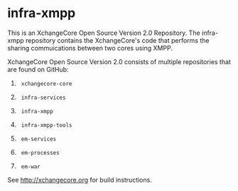 # infra-xmpp
This is an XchangeCore Open Source Version 2.0 Repository.  The infra-xmpp repository contains the XchangeCore's  code that performs the sharing commuications between two cores using XMPP.  

XchangeCore Open Source Version 2.0 consists of multiple repositories that are found on GitHub:

1.      xchangecore-core
2.      infra-services
3.      infra-xmpp
4.      infra-xmpp-tools
5.      em-services
6.      em-processes
7.      em-war

See http://xchangecore.org for build instructions.
